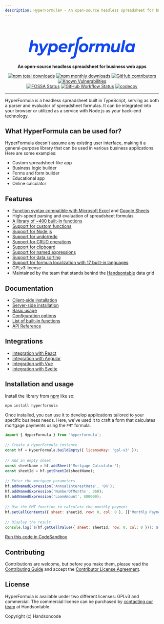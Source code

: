 ```yaml
---
description: HyperFormula® - An open-source headless spreadsheet for business web apps
---
```


<br>
<br>
<p align="center">
  <a href="https://hyperformula.handsontable.com/">
    <img src="https://raw.githubusercontent.com/handsontable/hyperformula/master/github-hf-logo-blue.svg" width="350" height="71" alt="HyperFormula - A headless spreadsheet, a parser and evaluator of Excel formulas"/>
  </a>
</p>

<p align="center">
  <strong>An open-source headless spreadsheet for business web apps</strong>
</p>

<p align="center">
  <a href="https://npmjs.com/package/hyperformula"><img src="https://img.shields.io/npm/dt/hyperformula.svg" alt="npm total downloads"></a>
  <a href="https://npmjs.com/package/hyperformula"><img src="https://img.shields.io/npm/dm/hyperformula.svg" alt="npm monthly downloads"></a>
  <a href="https://github.com/handsontable/hyperformula/graphs/contributors"><img src="https://img.shields.io/github/contributors/handsontable/hyperformula" alt="GitHub contributors"></a>
  <a href="https://snyk.io/test/github/handsontable/hyperformula?targetFile=package.json"><img src="https://snyk.io/test/github/handsontable/hyperformula/badge.svg?targetFile=package.json" alt="Known Vulnerabilities"></a>
  <br>
  <a href="https://app.fossa.io/projects/git%2Bgithub.com%2Fhandsontable%2Fhyperformula?ref=badge_shield"><img src="https://app.fossa.io/api/projects/git%2Bgithub.com%2Fhandsontable%2Fhyperformula.svg?type=shield" alt="FOSSA Status"></a>
  <a href="https://github.com/handsontable/hyperformula/actions?query=workflow%3ATest+branch%3Amaster"><img src="https://img.shields.io/github/actions/workflow/status/handsontable/hyperformula/test.yml?branch=master" alt="GitHub Workflow Status"></a>
  <a href="https://codecov.io/gh/handsontable/hyperformula"><img src="https://codecov.io/gh/handsontable/hyperformula/branch/master/graph/badge.svg?token=5k9ZQv8azO" alt="codecov"></a>
</p>

---

HyperFormula is a headless spreadsheet built in TypeScript, serving as both a parser and evaluator of spreadsheet formulas. It can be integrated into your browser or utilized as a service with Node.js as your back-end technology.

## What HyperFormula can be used for?
HyperFormula doesn't assume any existing user interface, making it a general-purpose library that can be used in various business applications. Here are some examples:

- Custom spreadsheet-like app
- Business logic builder
- Forms and form builder
- Educational app
- Online calculator

## Features

- [Function syntax compatible with Microsoft Excel](guide/compatibility-with-microsoft-excel.md) and [Google Sheets](guide/compatibility-with-google-sheets.md)
- High-speed parsing and evaluation of spreadsheet formulas
- [A library of ~400 built-in functions](guide/built-in-functions.md)
- [Support for custom functions](guide/custom-functions.md)
- [Support for Node.js](guide/server-side-installation.md#install-with-npm-or-yarn)
- [Support for undo/redo](guide/undo-redo.md)
- [Support for CRUD operations](guide/basic-operations.md)
- [Support for clipboard](guide/clipboard-operations.md)
- [Support for named expressions](guide/named-expressions.md)
- [Support for data sorting](guide/sorting-data.md)
- [Support for formula localization with 17 built-in languages](guide/i18n-features.md)
- GPLv3 license
- Maintained by the team that stands behind the [Handsontable](https://handsontable.com/) data grid

## Documentation

- [Client-side installation](guide/client-side-installation.md)
- [Server-side installation](guide/server-side-installation.md)
- [Basic usage](guide/basic-usage.md)
- [Configuration options](guide/configuration-options.md)
- [List of built-in functions](guide/built-in-functions.md)
- [API Reference](api/)

## Integrations

- [Integration with React](guide/integration-with-react.md#demo)
- [Integration with Angular](guide/integration-with-angular.md#demo)
- [Integration with Vue](guide/integration-with-vue.md#demo)
- [Integration with Svelte](guide/integration-with-svelte.md#demo)

## Installation and usage

Install the library from [npm](https://www.npmjs.com/package/hyperformula) like so:

```bash
npm install hyperformula
```

Once installed, you can use it to develop applications tailored to your specific business needs. Here, we've used it to craft a form that calculates mortgage payments using the `PMT` formula.

```js
import { HyperFormula } from 'hyperformula';

// Create a HyperFormula instance
const hf = HyperFormula.buildEmpty({ licenseKey: 'gpl-v3' });

// Add an empty sheet
const sheetName = hf.addSheet('Mortgage Calculator');
const sheetId = hf.getSheetId(sheetName);

// Enter the mortgage parameters
hf.addNamedExpression('AnnualInterestRate', '8%');
hf.addNamedExpression('NumberOfMonths', 360);
hf.addNamedExpression('LoanAmount', 800000);

// Use the PMT function to calculate the monthly payment
hf.setCellContents({ sheet: sheetId, row: 0, col: 0 }, [['Monthly Payment', '=PMT(AnnualInterestRate/12, NumberOfMonths, -LoanAmount)']]);

// Display the result
console.log(`${hf.getCellValue({ sheet: sheetId, row: 0, col: 0 })}: ${hf.getCellValue({ sheet: sheetId, row: 0, col: 1 })}`);
```

[Run this code in CodeSandbox](https://codesandbox.io/p/sandbox/github/handsontable/hyperformula-demos/tree/2.7.x/mortgage-calculator)

## Contributing

Contributions are welcome, but before you make them, please read the [Contributing Guide](guide/contributing.md) and accept the [Contributor License Agreement](https://goo.gl/forms/yuutGuN0RjsikVpM2).

## License

HyperFormula is available under two different licenses: GPLv3 and commercial. The commercial license can be purchased by [contacting our team](https://handsontable.com/get-a-quote) at Handsontable.

Copyright (c) Handsoncode
